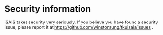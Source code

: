 # Security information

iSAIS takes security very seriously.
If you believe you have found a security issue, please report it at
<https://github.com/winstonsung/tkuisais/issues> .
